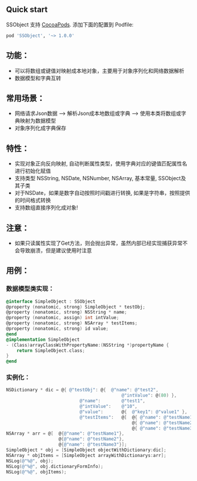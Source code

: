 ## Quick start

SSObject 支持 [CocoaPods](http://cocoapods.org).  添加下面的配置到 Podfile:

```ruby
pod 'SSObject', '~> 1.0.0'
```


## 功能：
* 可以将数组或键值对映射成本地对象，主要用于对象序列化和网络数据解析
* 数据模型和字典互转

## 常用场景：
* 网络请求Json数据 --> 解析Json成本地数组或字典 -->  使用本类将数组或字典映射为数据模型
* 对象序列化成字典保存

## 特性：
* 实现对象正向反向映射, 自动判断属性类型，使用字典对应的键值匹配属性名进行初始化赋值
* 支持类型 NSString, NSDate, NSNumber, NSArray, 基本常量, SSObject及其子类
* 对于NSDate，如果是数字自动按照时间戳进行转换, 如果是字符串，按照提供的时间格式转换
* 支持数组直接序列化成对象!

## 注意：
* 如果只读属性实现了Get方法，则会抛出异常，虽然内部已经实现捕获异常不会导致崩溃，但是建议使用时注意

## 用例：

### 数据模型类实现：

```objective-c
@interface SimpleObject : SSObject
@property (nonatomic, strong) SimpleObject * testObj;
@property (nonatomic, strong) NSString * name;
@property (nonatomic, assign) int intValue;
@property (nonatomic, strong) NSArray * testItems;
@property (nonatomic, strong) id value;
@end
@implementation SimpleObject
- (Class)arrayClassWithPropertyName:(NSString *)propertyName {
    return SimpleObject.class;
}
@end
```

### 实例化：

```objective-c
NSDictionary * dic = @{ @"testObj": @{  @"name": @"test2",
                                            @"intValue": @(80) },
                            @"name":        @"test1",
                            @"intValue":    @"10",
                            @"value":       @{  @"key1": @"value1" },
                            @"testItems":   @[  @{ @"name": @"testName1"},
                                                @{ @"name": @"testName2"},
                                                @{ @"name": @"testName3"}]};
NSArray * arr = @[  @{@"name": @"testName1"},
                    @{@"name": @"testName2"},
                    @{@"name": @"testName3"}];
SimpleObject * obj = [SimpleObject objectWithDictionary:dic];
NSArray * objItems = [SimpleObject arrayWithDictionarys:arr];
NSLog(@"%@", obj);
NSLog(@"%@", obj.dictionaryFormInfo);
NSLog(@"%@", objItems);
```
       
       

